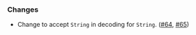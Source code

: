 ### Changes

- Change to accept `String` in decoding for `String`. ([#64][#64], [#65][#65])

[#64]: https://github.com/ovotech/vulcan/pull/64
[#65]: https://github.com/ovotech/vulcan/pull/65
